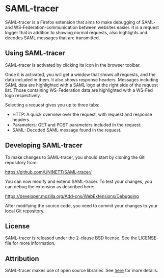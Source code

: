 SAML-tracer
===========

SAML-tracer is a Firefox extension that aims to make debugging of
SAML- and WS-Federation-communication between websites easier. 
It is a request logger that in addition to showing normal requests, 
also highlights and decodes SAML messages that are transmitted.


Using SAML-tracer
-----------------

SAML-tracer is activated by clicking its icon in the browser toolbar.

Once it is activated, you will get a window that shows all requests,
and the data included in them. It also shows response headers.
Messages including SAML data are highlighted with a SAML logo at the
right side of the request list. Those containing WS-Federation data
are highlighted with a WS-Fed logo respectively.

Selecting a request gives you up to three tabs:

* HTTP: A quick overview over the request, with request and response
  headers.
* Parameters: GET and POST parameters included in the request.
* SAML: Decoded SAML message found in the request.


Developing SAML-tracer
----------------------

To make changes to SAML-tracer, you should start by cloning the Git
repository from:

  https://github.com/UNINETT/SAML-tracer/

You can now modify and extend SAML-tracer. To test your changes, you 
can debug the extension as described here:

  https://developer.mozilla.org/Add-ons/WebExtensions/Debugging

After modifying the source code, you need to commit your changes to
your local Git repository.


License
-------

SAML-tracer is released under the 2-clause BSD license. See the
[LICENSE](LICENSE)-file for more information.


Attribution
-----------

SAML-tracer makes use of open source libraries.
See [here](attribution.md) for more details.